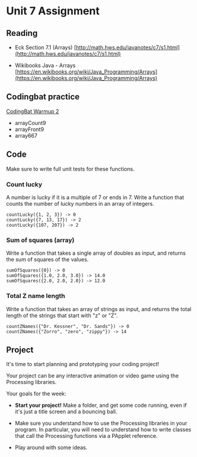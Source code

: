 # Unit 7 Assignment

## Reading

* Eck Section 7.1 (Arrays)
[http://math.hws.edu/javanotes/c7/s1.html](http://math.hws.edu/javanotes/c7/s1.html)

* Wikibooks Java - Arrays
[https://en.wikibooks.org/wiki/Java_Programming/Arrays](https://en.wikibooks.org/wiki/Java_Programming/Arrays)

## Codingbat practice

[CodingBat Warmup 2](https://codingbat.com/java/Warmup-2)

* arrayCount9
* arrayFront9
* array667


## Code

Make sure to write full unit tests for these functions.

### Count lucky

A number is lucky if it is a multiple of 7 or ends in 7.  Write a function that
counts the number of lucky numbers in an array of integers.

```
countLucky({1, 2, 3}) -> 0
countLucky({7, 13, 17}) -> 2    
countLucky({107, 207}) -> 2    
```

### Sum of squares (array)

Write a function that takes a single array of doubles as input, and returns the
sum of squares of the values.

```
sumOfSquares({0}) -> 0
sumOfSquares({1.0, 2.0, 3.0}) -> 14.0
sumOfSquares({2.0, 2.0, 2.0}) -> 12.0
```

### Total Z name length

Write a function that takes an array of strings as input, and returns 
the total length of the strings that start with "z" or "Z".

```
countZNames({"Dr. Kessner", "Dr. Sands"}) -> 0
countZNames({"Zorro", "zero", "zippy"}) -> 14
```


## Project

It's time to start planning and prototyping your coding project!  

Your project can be any interactive animation or video game using the
Processing libraries.  

Your goals for the week:

* __Start your project!__  Make a folder, and get some code running, even if
  it's just a title screen and a bouncing ball.

* Make sure you understand how to use the Processing libraries in your program.
  In particular, you will need to understand how to write classes that call the
  Processing functions via a PApplet reference.

* Play around with some ideas.

